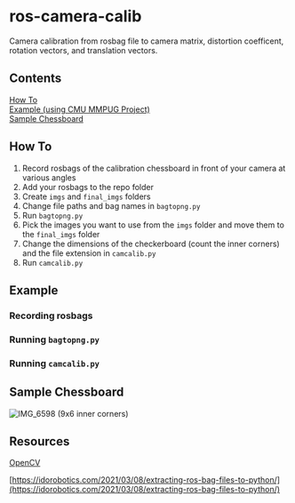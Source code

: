 # ros-camera-calib
Camera calibration from rosbag file to camera matrix, distortion coefficent, rotation vectors, and translation vectors.

## Contents
[How To](https://github.com/vichan7/ros-camera-calib/blob/main/README.md#how-to)  
[Example (using CMU MMPUG Project)](https://github.com/vichan7/ros-camera-calib/blob/main/README.md#example)  
[Sample Chessboard](https://github.com/vichan7/ros-camera-calib/edit/main/README.md#sample-chessboard)  

## How To
1. Record rosbags of the calibration chessboard in front of your camera at various angles
2. Add your rosbags to the repo folder
3. Create `imgs` and `final_imgs` folders
4. Change file paths and bag names in `bagtopng.py`
5. Run `bagtopng.py`
6. Pick the images you want to use from the `imgs` folder and move them to the `final_imgs` folder
7. Change the dimensions of the checkerboard (count the inner corners) and the file extension in `camcalib.py`
8. Run `camcalib.py`

## Example
### Recording rosbags
### Running `bagtopng.py`
### Running `camcalib.py`

## Sample Chessboard
![IMG_6598](https://github.com/vichan7/ros-camera-calib/assets/117228381/1e17886e-89ec-46f8-af90-678717c69ad5)
(9x6 inner corners)

## Resources
[OpenCV](https://www.geeksforgeeks.org/camera-calibration-with-python-opencv/#)

[https://idorobotics.com/2021/03/08/extracting-ros-bag-files-to-python/](https://idorobotics.com/2021/03/08/extracting-ros-bag-files-to-python/)

